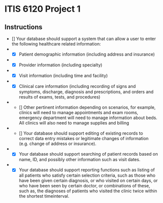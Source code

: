 # ITIS 6120 Project 1

## Instructions

- [] Your database should support a system that can allow a user to enter the following healthcare related information:
- - [x] Patient demographic information (including address and insurance)
- - [x] Provider information (including specialty)
- - [x] Visit information (including time and facility)
- - [x] Clinical care information (including recording of signs and symptoms, discharge, diagnosis and prescriptions, and orders and results of exams, tests, and procedures)
- - [] Other pertinent information depending on scenarios, for example, clinics will need to manage appointments and exam rooms, emergency department will need to manage information about beds. All clinics will also need to manage supplies and billing
- - [] Your database should support editing of existing records to correct data entry mistakes or legitimate changes of information (e.g. change of address or insurance).
- - [x] Your database should support searching of patient records based on name, ID, and possibly other information such as visit dates.
- - [x] Your database should support reporting functions such as listing of all patients who satisfy certain selection criteria, such as those who have been given certain diagnosis, or who visited on certain days, or who have been seen by certain doctor, or combinations of these, such as, the diagnoses of patients who visited the clinic twice within the shortest timeinterval.